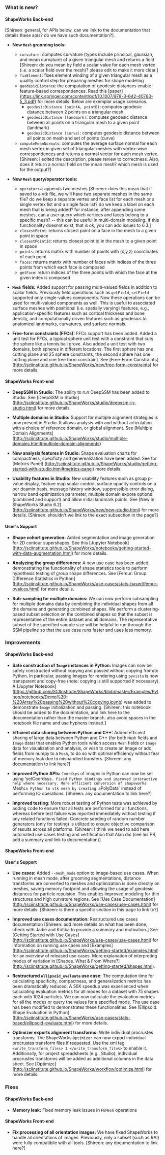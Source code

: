 ### What is new?

#### ShapeWorks Back-end

[Shireen: general, for APIs below, can we link to the documentation that details these apis? do we have such documentation?].  

* **New `Mesh` grooming tools:**    
    - `curvature`: computes curvature (types include principal, gaussian, and mean curvature) of a given triangular mesh and returns a field [Shireen: do you mean by field a scalar value for each mesh vertex (i.e. a scalar field over the mesh)? please edit to make it more clear.] 
    - `fixElement`: fixes element winding of a given triangular mesh as a quality control step for preparing meshes for shape modeling  
    - `geodesicDistance`: the computation of geodesic distances enable feature-based correspondences. Read this [paper] (https://link.springer.com/content/pdf/10.1007/978-3-642-40763-5_3.pdf) for more details. Below are exemplar usage scenarios.    
        - `geodesicDistance (pointA, pointB)`: computes geodesic distance between 2 points on a triangular mesh   
        - `geodesicDistance (landmark)`: computes geodesic distance between all points on a triangular mesh to a given point (landmark)   
        - `geodesicDistance (curve)`: computes geodesic distance between all points on mesh and set of points (curve)   
    - `computeMeanNormals`: computes the average surface normal for each mesh vertex in given set of triangular meshes with vertex-wise correspondences and returns a normal vector for each mesh vertex.  [Shireen: i edited the description, please review to correctness. Also, does it return a normal field on the mean mesh? which mesh is used for the output?]

* **New `Mesh` query/operator tools:**   
    - `operator+=`: appends two meshes  [Shireen: does this mean that if saved to a vtk file, we will have two separate meshes in the same file? do we keep a separate vertex and face list for each mesh or a single vertex list and a single face list? do we keep a label on each mesh that is being added? for instance, after appending some meshes, can a user query which vertices and faces belong to a specific mesh? -- this can be useful in multi-domain modeling. If this functionality doesnot exist, that is ok, you can add issues to 6.3.] 
    - `closestPoint`: returns closest point on a face in the mesh to a given point in space    
    - `closestPointId`: returns closest point id in the mesh to a given point in space   
    - `points`: returns matrix with number of points with (x,y,z) coordinates of each point   
    - `faces`: returns matrix with number of faces with indices of the three points from which each face is composed   
    - `getFace`: return indices of the three points with which the face at the given index is composed   

* **`Mesh` fields:** Added support for passing multi-valued fields in addition to scalar fields. Previously field operations such as `getField`, `setField` supported only single-values components. Now these operations can be used for multi-valued components as well. This is useful to associated surface meshes with positional (i.e. spatially varying) features, e.g., application-specific features such as cortical thickness and bone density, and computationally driven features such as geodesics to anatomical landmarks, curvatures, and surface normals.   

* **Free-form constraints (FFCs):** FFCs support has been added. Added a unit test for FFCs, a typical sphere unit test with a constraint that cuts the sphere like a tennis ball grove. Also added a unit test with two domains, both spheres in different locations. The first sphere has one cutting plane and 25 sphere constraints, the second sphere has one cutting plane and one free form constraint. See [Free-Form Constraints] (http://sciinstitute.github.io/ShapeWorks/new/free-form-constraints) for more details.

#### ShapeWorks Front-end

* **DeepSSM in Studio:** The ability to run DeepSSM has been added to Studio. See [DeepSSM in Studio] (http://sciinstitute.github.io/ShapeWorks/studio/deepssm-in-studio.html) for more details.

* **Multiple domains in Studio:** Support for multiple alignment strategies is now present in Studio. It allows analysis with and without articulation with a choice of reference domain, or global alignment. See [Multiple Domain Alignments] (http://sciinstitute.github.io/ShapeWorks/studio/multiple-domains.html#multiple-domain-alignments)

* **New analysis features in Studio:** Shape evaluation charts for compactness, specificty and generealization have been added. See for [Metrics Panel] (http://sciinstitute.github.io/ShapeWorks/studio/getting-started-with-studio.html#metrics-panel) more details.

* **Usability features in Studio:** New usability features such as group p-value display, feature map scalar control, surface opacity controls on a per doamin basis, message history window, suppressible error dialog, narrow band optimization parameter, multiple domain expore options (combined and support) and allow initial landmark points. See [New in ShapeWorks Studio 6.2] (http://sciinstitute.github.io/ShapeWorks/new/new-studio.html) for more details. [Shireen: shouldn't we link to the exact subsection in the page?]

#### User's Support

* **Shape cohort generation:** Added segmentation and image generation for 2D contour supershapes. See this [Jupyter Notebook] (http://sciinstitute.github.io/ShapeWorks/notebooks/getting-started-with-data-augmentation.html) for more details.

* **Analyzing the group differences:** A new use case has been added, demonstrating the functionality of shape statistics tools to perform hypothesis testing of group shape differences. See [Femur: Group Difference Statistics in Python] (http://sciinstitute.github.io/ShapeWorks/use-cases/stats-based/femur-pvalues.html) for more details.   

* **Sub-sampling for multiple domains:** We can now perform subsampling for multiple domains data by combining the individual shapes from all the domains and generating combined shapes. We perform a clustering-based subset selection on the combined shapes so that the subset is representative of the entire dataset and all domains. The representative subset of the specified sample size will be helpful to run through the SSM pipeline so that the use case runs faster and uses less memory.

### Improvements

#### ShapeWorks Back-end

* **Safe construction of `Image` instances in Python:** Images can now be safely constructed without copying and passed without copying from/to Python. In particular, passing Images for rendering using `pyvista` is now transparent and copy-free (note: copying is still supported if necessary). A [Jupyter Notebook] (https://github.com/SCIInstitute/ShapeWorks/blob/master/Examples/Python/notebooks/Demo%20-%20Array%20passing%20without%20copying.ipynb) was added to demonstrate `Image` initialization and passing. [Shireen: this notebook should be added to the documntation, and link here to the documentation rather than the master branch. also avoid spaces in the notebook file name and use hyphens instead.]

* **Efficient data sharing between Python and C++:** Added efficient sharing of large data between Python and C++ (for both `Mesh` fields and `Image` data) that enables Python tools which access `Mesh` fields or `Image` data for visualization and analysis, or wish to create an Image or add fields from numpy to a `Mesh`, to do so with optimal efficiency without fear of memory leak due to mishandled transfers. [Shireen: any documentation to link here?]

* **Improved Python APIs:** `Coordsys` of images in Python can now be set using 'setCoordsys`. Fixed Python bindings and improved interactive help where necessary. More efficient conversion of shapeworks `Mesh` in Python to vtk mesh by creating a `PolyData` instead of performing IO operations. [Shireen: any documentation to link here?]

* **Improved testing:** More robust testing of Python tests was achieved by adding code to ensure that all tests are performed for all functions, whereas before test failure was reported immediately without testing if any related functions failed. Concrete seeding of random number generators (only for testing) is utilized to ensure objective comparison of results across all platforms. [Shireen: I think we need to add here automated use cases testing and vertification that Alan did (see his PR, add a summary and link to documentation)]

#### ShapeWorks Front-end

#### User's Support

* **Use cases:** Added `--mesh_mode` option to image-based use cases. When running in mesh mode, after grooming segmentations, distance transforms are converted to meshes and optimization is done directly on meshes, saving memory footprint and allowing the usage of geodesic distances for particle repulsion. This enables improved modeling for thin structures and high curvature regions. See [Use Case Documentation] (http://sciinstitute.github.io/ShapeWorks/use-cases/use-cases.html) for more details. [Shireen: is there a specific section in this page to link to?]

* **Improved use cases documentation:** Restructured use cases documentation [Shireen: add more details on what has been done, check with Jadie and Kritika to provide a summary and motivation.] See [Getting Started with Use Cases] (http://sciinstitute.github.io/ShapeWorks/use-cases/use-cases.html) for information on running use cases and [Examples] (http://sciinstitute.github.io/ShapeWorks/getting-started/examples.html) for an overview of released use cases. More explanation of interpreting modes of variation in [Shapes. What & From Where?] (http://sciinstitute.github.io/ShapeWorks/getting-started/shapes.html).

* **Restructured `ellipsoid_evaluate` use case:** The computation time for calculating specificity, compactness, and generalization metrics has been dramatically reduced. A 50X speedup was experienced when calculating evaluation metrics for all modes for a dataset with 75 shapes each with 1024 particles. We can now calculate the evaluation metrics for all the modes or query the values for a specified mode. The use case has been modified to demonstrates these functionalities. See [Ellipsoid: Shape Evaluation in Python] (http://sciinstitute.github.io/ShapeWorks/use-cases/stats-based/ellipsoid-evaluate.html) for more details.

* **Optimizer exports alignment transforms:** Write individual procrustes transforms. The ShapeWorks `Optimizer` can now export individual procrustes transform files if requested. Use the xml tag `<write_transform_files> 1 </write_transform_files>` to enable it. Additionally, for project spreadsheets (e.g., Studio), individual procrustes transforms will be added as additional columns in the data sheet. See [Optimize] (http://sciinstitute.github.io/ShapeWorks/workflow/optimize.html) for more details.

### Fixes

#### ShapeWorks Back-end

* **Memory leak:** Fixed memory leak issues in `FEMesh` operations

#### ShapeWorks Front-end

* **Fix processing of all orientation images:** We have fixed ShapeWorks to handle all orientations of images. Previously, only a subset (such as RAI) were fully compatibile with all tools. [Shireen: any documentation to link here?]

